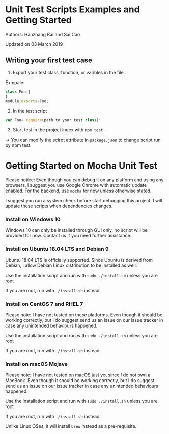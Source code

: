 # Unit Test Scripts Examples and Getting Started

Authors: Hanzhang Bai and Sai Cao

Updated on 03 March 2019

## Writing your first test case
1. Export your test class, function, or varibles in the file. 

Exmpale: 

```javascript
class Foo {
}
module.exports=Foo; 
```

2. In the test script  

```javascript
var Foo= require(path to your test class): 
```

3. Start test in the project index with `npm test` 

-> You can modify the scirpt attribute in `package.json` to change script run by npm test. 

# Getting Started on Mocha Unit Test

Please notice: Even though you can debug it on any platform and using any browsers, I suggest you use Google Chrome with automatic update enabled. For the backend, use `mocha` for now unless otherwise stated.

I suggest you run a system check before start debugging this project. I will update these scripts when dependencies changes.

### Install on Windows 10

Windows 10 can only be installed through GUI only, no script will be provided for now. Contact us if you need further assistance.

### Install on Ubuntu 18.04 LTS and Debian 9
Ubuntu 18.04 LTS is officially supported. Since Ubuntu is derived from Debian, I allow Debian Linux distribution to be installed as well.

Use the installation script and run with `sudo ./install.sh` unless you are root

If you are root, run with `./install.sh` instead

### Install on CentOS 7 and RHEL 7
Please note: I have not tested on these platforms. Even though it should be working correctly, but I do suggest send us an issue on our issue tracker in case any unintended behaviours happened.

Use the installation script and run with `sudo ./install.sh` unless you are root

If you are root, run with `./install.sh` instead

### Install on macOS Mojave
Please note: I have not tested on macOS just yet since I do not own a MacBook. Even though it should be working correctly, but I do suggest send us an issue on our issue tracker in case any unintended behaviours happened.

Use the installation script and run with `sudo ./install.sh` unless you are root

If you are root, run with `./install.sh` instead

Unlike Linux OSes, it will install `brew` instead as a pre-requisite. 


